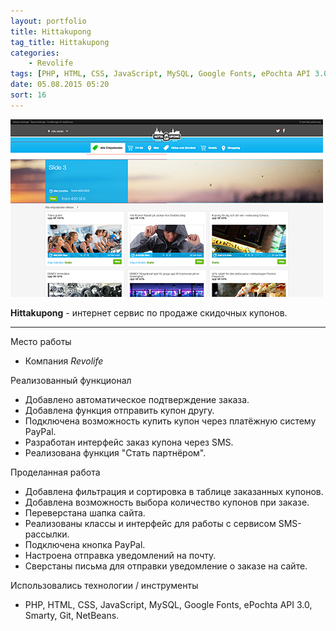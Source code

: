 ```yaml
---
layout: portfolio
title: Hittakupong
tag_title: Hittakupong
categories:
    - Revolife
tags: [PHP, HTML, CSS, JavaScript, MySQL, Google Fonts, ePochta API 3.0, Smarty, Git, NetBeans]
date: 05.08.2015 05:20
sort: 16
---
```


![Hittakupong](../../assets/img/work/hittakupong.jpg)

**Hittakupong** - интернет сервис по продаже скидочных купонов.

---

Место работы

* Компания _Revolife_

Реализованный функционал

* Добавлено автоматическое подтверждение заказа.
* Добавлена функция отправить купон другу.
* Подключена возможность купить купон через платёжную систему PayPal.
* Разработан интерфейс заказ купона через SMS.
* Реализована функция "Стать партнёром".

Проделанная работа

* Добавлена фильтрация и сортировка в таблице заказанных купонов.
* Добавлена возможность выбора количество купонов при заказе.
* Переверстана шапка сайта.
* Реализованы классы и интерфейс для работы с сервисом SMS-рассылки.
* Подключена кнопка PayPal.
* Настроена отправка уведомлений на почту.
* Сверстаны письма для отправки уведомление о заказе на сайте.

Использовались технологии / инструменты

* PHP, HTML, CSS, JavaScript, MySQL, Google Fonts, ePochta API 3.0, Smarty, Git, NetBeans.
